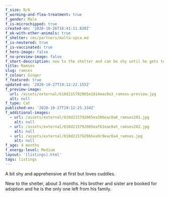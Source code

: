```yaml
---
f_size: N/A
f_worming-and-flea-treatment: true
f_gender: Male
f_is-microchipped: true
created-on: '2020-10-26T16:41:11.820Z'
f_ok-with-other-animals: true
f_shelter: cms/partners/malta-spca.md
f_is-neutered: true
f_is-vaccinated: true
f_hero-image: false
f_no-preview-image: false
f_short-description: new to the shelter and can be shy until he gets to know you.
title: Ramses
slug: ramses
f_colour: Ginger
f_featured: true
updated-on: '2020-10-27T19:12:22.155Z'
f_preview-image:
  url: /assets/external/610d215792065e1814eac0a3_ramses-preview.jpg
  alt: null
f_type: Cat
published-on: '2020-10-27T19:12:25.334Z'
f_additional-images:
  - url: /assets/external/610d215792065ea306eac0a6_ramses201.jpg
    alt: null
  - url: /assets/external/610d215792065eaf61eac0a5_ramses202.jpg
    alt: null
  - url: /assets/external/610d215792065ea9c9eac0a4_ramses.jpg
    alt: null
f_age: 4 months
f_energy-level: Medium
layout: '[listings].html'
tags: listings
---
```


A bit shy and apprehensive at first but loves cuddles.

New to the shelter, about 3 months. His brother and sister are booked for adoption and he is the only one left from his family.
